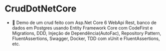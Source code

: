 # CrudDotNetCore
- 👋 Demo de um crud feito com Asp.Net Core 6 WebApi Rest, banco de dados em Postgres usando Entity Framework Core com CodeFirst e Migrations, DDD, Injeção de Dependência(AutoFac), Repository Pattern, FluentAssertions, Swagger, Docker, TDD com xUnit e FluentAssertions, etc. 
